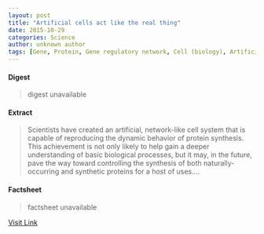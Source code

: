 ```yaml
---
layout: post
title: "Artificial cells act like the real thing"
date: 2015-10-29
categories: Science
author: unknown author
tags: [Gene, Protein, Gene regulatory network, Cell (biology), Artificial cell, DNA, Bacteria, Emergence, Genetics, Molecular biology, Cell biology, Chemistry, Biotechnology, Biochemistry, Biology, Life sciences, Organisms]
---
```



#### Digest
>digest unavailable

#### Extract
>Scientists have created an artificial, network-like cell system that is capable of reproducing the dynamic behavior of protein synthesis. This achievement is not only likely to help gain a deeper understanding of basic biological processes, but it may, in the future, pave the way toward controlling the synthesis of both naturally-occurring and synthetic proteins for a host of uses....

#### Factsheet
>factsheet unavailable

[Visit Link](http://feeds.sciencedaily.com/~r/sciencedaily/~3/y4GrsD4YwrQ/140818095027.htm)


